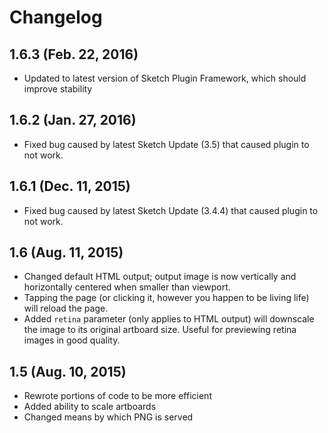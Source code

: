 # Changelog


## 1.6.3 (Feb. 22, 2016)

- Updated to latest version of Sketch Plugin Framework, which should improve stability

## 1.6.2 (Jan. 27, 2016)

- Fixed bug caused by latest Sketch Update (3.5) that caused plugin to not work.

## 1.6.1 (Dec. 11, 2015)

- Fixed bug caused by latest Sketch Update (3.4.4) that caused plugin to not work.

## 1.6 (Aug. 11, 2015)

- Changed default HTML output; output image is now vertically and horizontally centered when smaller than viewport.
- Tapping the page (or clicking it, however you happen to be living life) will reload the page.
- Added `retina` parameter (only applies to HTML output) will downscale the image to its original artboard size. Useful for previewing retina images in good quality.

## 1.5 (Aug. 10, 2015)

- Rewrote portions of code to be more efficient
- Added ability to scale artboards
- Changed means by which PNG is served
